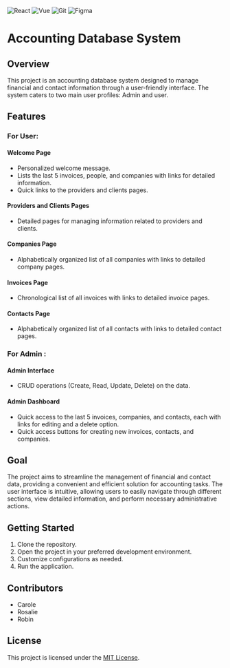 ![React](https://img.shields.io/badge/React_Native-20232A?style=for-the-badge&logo=react&logoColor=61DAFB)
![Vue](https://img.shields.io/badge/Vite-B73BFE?style=for-the-badge&logo=vite&logoColor=FFD62E)
![Git](https://img.shields.io/badge/GIT-E44C30?style=for-the-badge&logo=git&logoColor=white)
![Figma](https://img.shields.io/badge/Figma-F24E1E?style=for-the-badge&logo=figma&logoColor=white)







# Accounting Database System

## Overview

This project is an accounting database system designed to manage financial and contact information through a user-friendly interface. The system caters to two main user profiles: Admin and user. 

## Features

### For User:

#### Welcome Page
- Personalized welcome message.
- Lists the last 5 invoices, people, and companies with links for detailed information.
- Quick links to the providers and clients pages.

#### Providers and Clients Pages
- Detailed pages for managing information related to providers and clients.

#### Companies Page
- Alphabetically organized list of all companies with links to detailed company pages.

#### Invoices Page
- Chronological list of all invoices with links to detailed invoice pages.

#### Contacts Page
- Alphabetically organized list of all contacts with links to detailed contact pages.

### For Admin :

#### Admin Interface
- CRUD operations (Create, Read, Update, Delete) on the data.

#### Admin Dashboard
- Quick access to the last 5 invoices, companies, and contacts, each with links for editing and a delete option.
- Quick access buttons for creating new invoices, contacts, and companies.

## Goal

The project aims to streamline the management of financial and contact data, providing a convenient and efficient solution for accounting tasks. The user interface is intuitive, allowing users to easily navigate through different sections, view detailed information, and perform necessary administrative actions.

## Getting Started

1. Clone the repository.
2. Open the project in your preferred development environment.
3. Customize configurations as needed.
4. Run the application.

## Contributors

- Carole
- Rosalie
- Robin

## License

This project is licensed under the [MIT License](LICENSE).
